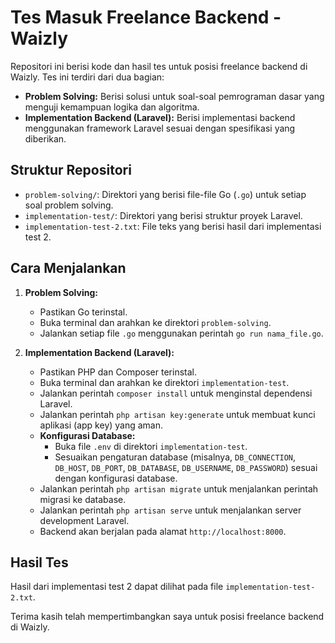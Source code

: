 # Tes Masuk Freelance Backend - Waizly

Repositori ini berisi kode dan hasil tes untuk posisi freelance backend di Waizly. Tes ini terdiri dari dua bagian:

*   **Problem Solving:** Berisi solusi untuk soal-soal pemrograman dasar yang menguji kemampuan logika dan algoritma.
*   **Implementation Backend (Laravel):** Berisi implementasi backend menggunakan framework Laravel sesuai dengan spesifikasi yang diberikan.

## Struktur Repositori

*   `problem-solving/`: Direktori yang berisi file-file Go (`.go`) untuk setiap soal problem solving.
*   `implementation-test/`: Direktori yang berisi struktur proyek Laravel.
*   `implementation-test-2.txt`: File teks yang berisi hasil dari implementasi test 2.

## Cara Menjalankan

1.  **Problem Solving:**
    *   Pastikan Go terinstal.
    *   Buka terminal dan arahkan ke direktori `problem-solving`.
    *   Jalankan setiap file `.go` menggunakan perintah `go run nama_file.go`.

2.  **Implementation Backend (Laravel):**
    *   Pastikan PHP dan Composer terinstal.
    *   Buka terminal dan arahkan ke direktori `implementation-test`.
    *   Jalankan perintah `composer install` untuk menginstal dependensi Laravel.
    *   Jalankan perintah `php artisan key:generate` untuk membuat kunci aplikasi (app key) yang aman.
    *   **Konfigurasi Database:**
        *   Buka file `.env` di direktori `implementation-test`.
        *   Sesuaikan pengaturan database (misalnya, `DB_CONNECTION`, `DB_HOST`, `DB_PORT`, `DB_DATABASE`, `DB_USERNAME`, `DB_PASSWORD`) sesuai dengan konfigurasi database.
    *   Jalankan perintah `php artisan migrate` untuk menjalankan perintah migrasi ke database.
    *   Jalankan perintah `php artisan serve` untuk menjalankan server development Laravel.
    *   Backend akan berjalan pada alamat `http://localhost:8000`.

## Hasil Tes

Hasil dari implementasi test 2 dapat dilihat pada file `implementation-test-2.txt`.


Terima kasih telah mempertimbangkan saya untuk posisi freelance backend di Waizly.